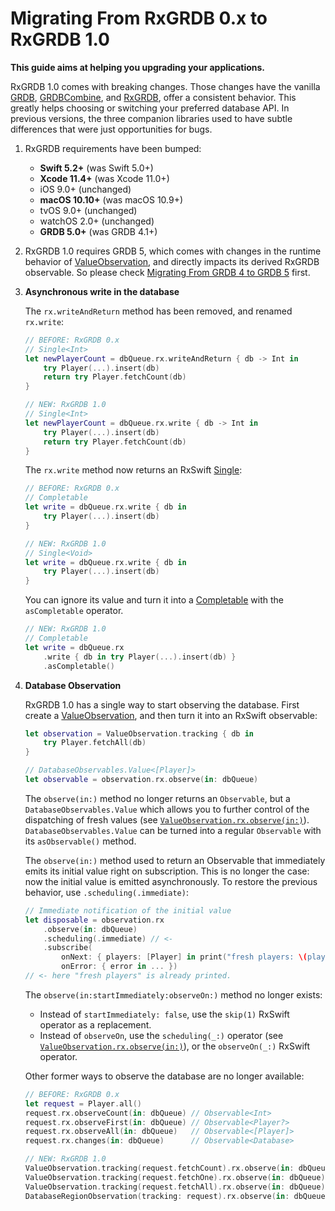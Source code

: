 Migrating From RxGRDB 0.x to RxGRDB 1.0
=======================================

**This guide aims at helping you upgrading your applications.**

RxGRDB 1.0 comes with breaking changes. Those changes have the vanilla [GRDB], [GRDBCombine], and [RxGRDB], offer a consistent behavior. This greatly helps choosing or switching your preferred database API. In previous versions, the three companion libraries used to have subtle differences that were just opportunities for bugs.

1. RxGRDB requirements have been bumped:
    
    - **Swift 5.2+** (was Swift 5.0+)
    - **Xcode 11.4+** (was Xcode 11.0+)
    - iOS 9.0+ (unchanged)
    - **macOS 10.10+** (was macOS 10.9+)
    - tvOS 9.0+ (unchanged)
    - watchOS 2.0+ (unchanged)
    - **GRDB 5.0+** (was GRDB 4.1+)

2. RxGRDB 1.0 requires GRDB 5, which comes with changes in the runtime behavior of [ValueObservation], and directly impacts its derived RxGRDB observable. So please check [Migrating From GRDB 4 to GRDB 5] first.

3. **Asynchronous write in the database**
    
    The `rx.writeAndReturn` method has been removed, and renamed `rx.write`:
    
    ```swift
    // BEFORE: RxGRDB 0.x
    // Single<Int>
    let newPlayerCount = dbQueue.rx.writeAndReturn { db -> Int in
        try Player(...).insert(db)
        return try Player.fetchCount(db)
    }
    
    // NEW: RxGRDB 1.0
    // Single<Int>
    let newPlayerCount = dbQueue.rx.write { db -> Int in
        try Player(...).insert(db)
        return try Player.fetchCount(db)
    }
    ```
    
    The `rx.write` method now returns an RxSwift [Single]:
    
    ```swift
    // BEFORE: RxGRDB 0.x
    // Completable
    let write = dbQueue.rx.write { db in
        try Player(...).insert(db)
    }
    
    // NEW: RxGRDB 1.0
    // Single<Void>
    let write = dbQueue.rx.write { db in
        try Player(...).insert(db)
    }
    ```
    
    You can ignore its value and turn it into a [Completable] with the `asCompletable` operator.
    
    ```swift
    // NEW: RxGRDB 1.0
    // Completable
    let write = dbQueue.rx
        .write { db in try Player(...).insert(db) }
        .asCompletable()
    ```

4. **Database Observation**
    
    RxGRDB 1.0 has a single way to start observing the database. First create a [ValueObservation], and then turn it into an RxSwift observable:
    
    ```swift
    let observation = ValueObservation.tracking { db in
        try Player.fetchAll(db)
    }

    // DatabaseObservables.Value<[Player]>
    let observable = observation.rx.observe(in: dbQueue)
    ```
    
    The `observe(in:)` method no longer returns an `Observable`, but a `DatabaseObservables.Value` which allows you to further control of the dispatching of fresh values (see [`ValueObservation.rx.observe(in:)`]). `DatabaseObservables.Value` can be turned into a regular `Observable` with its `asObservable()` method.
    
    The `observe(in:)` method used to return an Observable that immediately emits its initial value right on subscription. This is no longer the case: now the initial value is emitted asynchronously. To restore the previous behavior, use `.scheduling(.immediate)`:
    
    ```swift
    // Immediate notification of the initial value
    let disposable = observation.rx
        .observe(in: dbQueue)
        .scheduling(.immediate) // <-
        .subscribe(
            onNext: { players: [Player] in print("fresh players: \(players)") },
            onError: { error in ... })
    // <- here "fresh players" is already printed.
    ```
    
    The `observe(in:startImmediately:observeOn:)` method no longer exists:
    
    - Instead of `startImmediately: false`, use the `skip(1)` RxSwift operator as a replacement.
    - Instead of `observeOn`, use the `scheduling(_:)` operator (see [`ValueObservation.rx.observe(in:)`]), or the `observeOn(_:)` RxSwift operator.
    
    Other former ways to observe the database are no longer available:
    
    ```swift
    // BEFORE: RxGRDB 0.x
    let request = Player.all()
    request.rx.observeCount(in: dbQueue) // Observable<Int>
    request.rx.observeFirst(in: dbQueue) // Observable<Player?>
    request.rx.observeAll(in: dbQueue)   // Observable<[Player]>
    request.rx.changes(in: dbQueue)      // Observable<Database>
    
    // NEW: RxGRDB 1.0
    ValueObservation.tracking(request.fetchCount).rx.observe(in: dbQueue) // DatabaseObservables.Value<Int>
    ValueObservation.tracking(request.fetchOne).rx.observe(in: dbQueue)   // DatabaseObservables.Value<Player?>
    ValueObservation.tracking(request.fetchAll).rx.observe(in: dbQueue)   // DatabaseObservables.Value<[Player]>
    DatabaseRegionObservation(tracking: request).rx.observe(in: dbQueue)  // Observable<Database>
    ```

[GRDB]: https://github.com/groue/GRDB.swift
[GRDBCombine]: https://github.com/groue/GRDBCombine
[RxGRDB]: https://github.com/RxSwiftCommunity/RxGRDB
[ValueObservation]: https://github.com/groue/GRDB.swift/blob/GRDB5/README.md#valueobservation
[Migrating From GRDB 4 to GRDB 5]: https://github.com/groue/GRDB.swift/blob/GRDB5/Documentation/GRDB5MigrationGuide.md
[Single]: https://github.com/ReactiveX/RxSwift/blob/master/Documentation/Traits.md#single
[Completable]: https://github.com/ReactiveX/RxSwift/blob/master/Documentation/Traits.md#completable
[`ValueObservation.rx.observe(in:)`]: ../README.md#valueobservationrxobservein